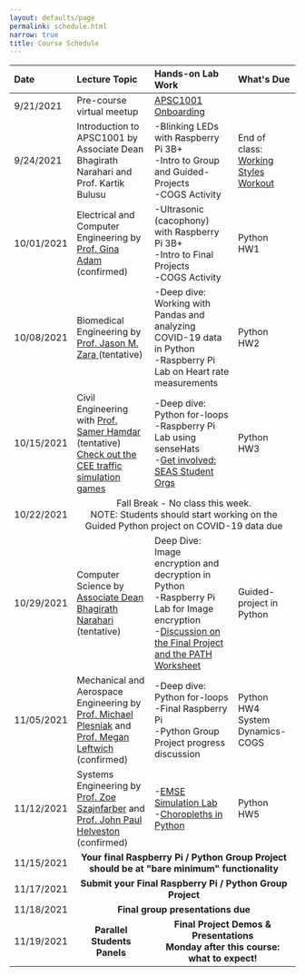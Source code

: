 ```yaml
---
layout: defaults/page
permalink: schedule.html
narrow: true
title: Course Schedule
---
```


<table>
  <thead>
    <tr>
      <th style="text-align: left">Date</th>
      <th style="text-align: left">Lecture Topic</th>
      <th style="text-align: left">Hands-on Lab Work</th>
      <th style="text-align: left">What's Due</th>
    </tr>
  </thead>
  <tbody>
    <tr>
      <td style="text-align: left">9/21/2021</td>
      <td style="text-align: left">Pre-course virtual meetup</td>
      <td style="text-align: left"><a href="labs/week0-onboarding.html">APSC1001 Onboarding</a></td>
      <td> </td>
    </tr>
    <tr>
      <td style="text-align: left">9/24/2021</td>
      <td style="text-align: left">Introduction to APSC1001 by Associate Dean Bhagirath Narahari and Prof. Kartik Bulusu</td>
      <td style="text-align: left">-Blinking LEDs with Raspberry Pi 3B+<br>-Intro to Group and Guided-Projects<br>-COGS Activity</td>
      <td style="text-align: left"> End of class: <a href="https://docs.google.com/forms/d/e/1FAIpQLSfN_wKwb7h0_DHXS8olXMRO915r9P1mVut2aueyIXuNXvYFSg/viewform?usp=sf_link" target="_blank">Working Styles Workout</a></td>
    </tr>
    <tr>
      <td style="text-align: left">10/01/2021</td>
      <td style="text-align: left">Electrical and Computer Engineering by <a href="https://www.seas.gwu.edu/gina-adam" target="_blank">Prof. Gina Adam</a> (confirmed) </td>
      <td style="text-align: left">-Ultrasonic (cacophony) with Raspberry Pi 3B+<br>-Intro to Final Projects<br>-COGS Activity</td>
      <td>Python HW1</td>
    </tr>
    <tr>
      <td style="text-align: left">10/08/2021</td>
      <td style="text-align: left">Biomedical Engineering by <a href="https://www.seas.gwu.edu/jason-m-zara" target="_blank">Prof. Jason M. Zara </a> (tentative) </td>
      <td style="text-align: left">-Deep dive: Working with Pandas and analyzing COVID-19 data in Python<br>-Raspberry Pi Lab on Heart rate measurements</td>
      <td>Python HW2</td>
    </tr>
   <tr>
      <td style="text-align: left">10/15/2021</td>
      <td style="text-align: left">Civil Engineering with <a href="https://transportation.seas.gwu.edu/" target="_blank">Prof. Samer Hamdar </a> (tentative) <br><a href="/files/cee_activities.pdf">Check out the CEE traffic simulation games</a></td>
      <td style="text-align: left">-Deep dive: Python for-loops<br>-Raspberry Pi Lab using senseHats<br>-<a href="files/student_orgs.pdf">Get involved: SEAS Student Orgs</a></td>
      <td>Python HW3</td>
    </tr>
    <tr>
      <td style="text-align: left">10/22/2021</td>
      <td style="text-align: center" colspan="3">Fall Break - No class this week.<br>NOTE: Students should start working on the Guided Python project on COVID-19 data due</td> 
    </tr>
    <tr>
      <td style="text-align: left">10/29/2021</td>
      <td style="text-align: left">Computer Science by <a href="https://www.seas.gwu.edu/bhagirath-narahari" target="_blank">Associate Dean Bhagirath Narahari </a> (tentative) </td>
      <td style="text-align: left">Deep Dive: Image encryption and decryption in Python<br>-Raspberry Pi Lab for Image encryption<br>-<a href="/files/path_statement.pdf" target="_blank">Discussion on the Final Project and the PATH Worksheet</a></td>
      <td>Guided-project in Python</td>
    </tr>
    <tr>
      <td style="text-align: left">11/05/2021</td>
      <td style="text-align: left">Mechanical and Aerospace Engineering by <a href="https://www.seas.gwu.edu/michael-w-plesniak" target="_blank">Prof. Michael Plesniak</a> and <a href="https://leftwichlab.seas.gwu.edu/" target="_blank">Prof. Megan Leftwich</a> (confirmed) </td>
      <td style="text-align: left">-Deep dive: Python for-loops<br>-Final Raspberry Pi<br>-Python Group Project progress discussion</td>
      <td>Python HW4<br>System Dynamics-COGS</td>
    </tr>
    <tr>
      <td style="text-align: left">11/12/2021</td>
      <td style="text-align: left">Systems Engineering by <a href="https://www2.seas.gwu.edu/~zszajnfa/" target="_blank">Prof. Zoe Szajnfarber</a> and <a href="https://www.jhelvy.com/" target="_blank">Prof. John Paul Helveston</a> (confirmed) </td>
      <td style="text-align: left">-<a href="labs/week4-emse-lab.html">EMSE Simulation Lab</a><br>-<a href="labs/week4-python.html">Choropleths in Python</a></td>
      <td>Python HW5</td>
    </tr>
    <tr>
      <td style="text-align: left">11/15/2021</td>
      <td style="text-align: center" colspan="3"><strong>Your final Raspberry Pi / Python Group Project should be at "bare minimum" functionality</strong></td>
    </tr>
    <tr>
      <td style="text-align: left">11/17/2021</td>
      <td style="text-align: center" colspan="3"><strong>Submit your Final Raspberry Pi / Python Group Project</strong></td>
    </tr>
    <tr>
      <td style="text-align: left">11/18/2021</td>
      <td style="text-align: center" colspan="3"><strong>Final group presentations due</strong></td>
    </tr>
    <tr>
      <td style="text-align: left">11/19/2021</td>
      <td style="text-align: center" colspan="1"><strong>Parallel Students Panels</strong></td>
      <td style="text-align: center" colspan="2"><strong>Final Project Demos & Presentations<br>Monday after this course: what to expect!</strong></td> 
    </tr>
  </tbody>
</table>
